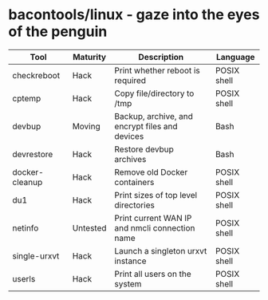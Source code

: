 bacontools/linux - gaze into the eyes of the penguin
====================================================
| Tool           | Maturity | Description                                    | Language    |
|----------------|----------|------------------------------------------------|-------------|
| checkreboot    | Hack     | Print whether reboot is required               | POSIX shell |
| cptemp         | Hack     | Copy file/directory to /tmp                    | POSIX shell |
| devbup         | Moving   | Backup, archive, and encrypt files and devices | Bash        |
| devrestore     | Hack     | Restore devbup archives                        | Bash        |
| docker-cleanup | Hack     | Remove old Docker containers                   | POSIX shell |
| du1            | Hack     | Print sizes of top level directories           | POSIX shell |
| netinfo        | Untested | Print current WAN IP and nmcli connection name | POSIX shell |
| single-urxvt   | Hack     | Launch a singleton urxvt instance              | POSIX shell |
| userls         | Hack     | Print all users on the system                  | POSIX shell |

